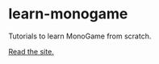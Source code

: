 # learn-monogame

Tutorials to learn MonoGame from scratch.

[Read the site.](https://apostolique.github.io/apos-docs/)
